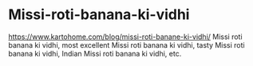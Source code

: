 # Missi-roti-banana-ki-vidhi
https://www.kartohome.com/blog/missi-roti-banane-ki-vidhi/ Missi roti banana ki vidhi, most excellent Missi roti banana ki vidhi, tasty Missi roti banana ki vidhi, Indian Missi roti banana ki vidhi, etc.
